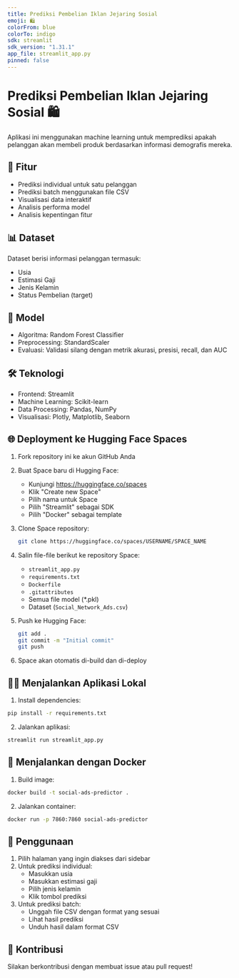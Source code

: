 ```yaml
---
title: Prediksi Pembelian Iklan Jejaring Sosial
emoji: 🛍️
colorFrom: blue
colorTo: indigo
sdk: streamlit
sdk_version: "1.31.1"
app_file: streamlit_app.py
pinned: false
---
```


# Prediksi Pembelian Iklan Jejaring Sosial 🛍️

Aplikasi ini menggunakan machine learning untuk memprediksi apakah pelanggan akan membeli produk berdasarkan informasi demografis mereka.

## 🚀 Fitur

- Prediksi individual untuk satu pelanggan
- Prediksi batch menggunakan file CSV
- Visualisasi data interaktif
- Analisis performa model
- Analisis kepentingan fitur

## 📊 Dataset

Dataset berisi informasi pelanggan termasuk:
- Usia
- Estimasi Gaji
- Jenis Kelamin
- Status Pembelian (target)

## 🤖 Model

- Algoritma: Random Forest Classifier
- Preprocessing: StandardScaler
- Evaluasi: Validasi silang dengan metrik akurasi, presisi, recall, dan AUC

## 🛠️ Teknologi

- Frontend: Streamlit
- Machine Learning: Scikit-learn
- Data Processing: Pandas, NumPy
- Visualisasi: Plotly, Matplotlib, Seaborn

## 🌐 Deployment ke Hugging Face Spaces

1. Fork repository ini ke akun GitHub Anda

2. Buat Space baru di Hugging Face:
   - Kunjungi https://huggingface.co/spaces
   - Klik "Create new Space"
   - Pilih nama untuk Space
   - Pilih "Streamlit" sebagai SDK
   - Pilih "Docker" sebagai template

3. Clone Space repository:
   ```bash
   git clone https://huggingface.co/spaces/USERNAME/SPACE_NAME
   ```

4. Salin file-file berikut ke repository Space:
   - `streamlit_app.py`
   - `requirements.txt`
   - `Dockerfile`
   - `.gitattributes`
   - Semua file model (*.pkl)
   - Dataset (`Social_Network_Ads.csv`)

5. Push ke Hugging Face:
   ```bash
   git add .
   git commit -m "Initial commit"
   git push
   ```

6. Space akan otomatis di-build dan di-deploy

## 🏃‍♂️ Menjalankan Aplikasi Lokal

1. Install dependencies:
```bash
pip install -r requirements.txt
```

2. Jalankan aplikasi:
```bash
streamlit run streamlit_app.py
```

## 🐳 Menjalankan dengan Docker

1. Build image:
```bash
docker build -t social-ads-predictor .
```

2. Jalankan container:
```bash
docker run -p 7860:7860 social-ads-predictor
```

## 📝 Penggunaan

1. Pilih halaman yang ingin diakses dari sidebar
2. Untuk prediksi individual:
   - Masukkan usia
   - Masukkan estimasi gaji
   - Pilih jenis kelamin
   - Klik tombol prediksi
3. Untuk prediksi batch:
   - Unggah file CSV dengan format yang sesuai
   - Lihat hasil prediksi
   - Unduh hasil dalam format CSV

## 👥 Kontribusi

Silakan berkontribusi dengan membuat issue atau pull request!
